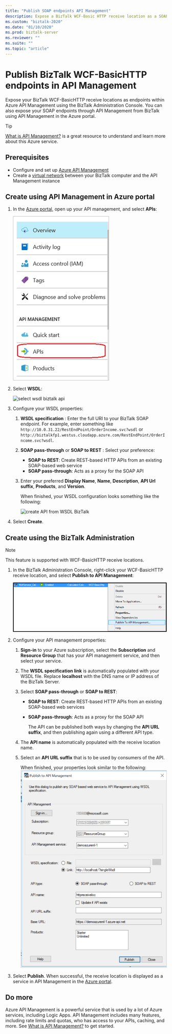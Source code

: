 ```yaml
---
title: "Publish SOAP endpoints API Management"
description: Expose a BizTalk WCF-Basic HTTP receive location as a SOAP endpoint within API management. You can do this using BizTalk Administration console, or paste your endpoint directly within API Management in the Azure portal.
ms.custom: "biztalk-2020"
ms.date: "01/10/2020"
ms.prod: biztalk-server
ms.reviewer: ""
ms.suite: ""
ms.topic: "article"
---
```


# Publish BizTalk WCF-BasicHTTP endpoints in API Management

Expose your BizTalk WCF-BasicHTTP receive locations as endpoints within Azure API Management using the BizTalk Administration Console. You can also expose your SOAP endpoints through API Management from BizTalk using API Management in the Azure portal.

> [!TIP]
> [What is API Management?](/azure/api-management/api-management-key-concepts) is a great resource to understand and learn more about this Azure service.

## Prerequisites

* Configure and set up [Azure API Management](/azure/api-management/api-management-get-started)
* Create a [virtual network](/azure/api-management/api-management-using-with-vnet) between your BizTalk computer and the API Management instance

## Create using API Management in Azure portal 

1. In the [Azure portal](https://portal.azure.com), open up your API management, and select **APIs**:

    ![select API for BizTalk](../core/media/select-api-for-biztalk.png)

2. Select **WSDL**:

    ![select wsdl biztalk api](../core/media/select-wsdl-biztalk-api.png)

3. Configure your WSDL properties: 

   1. **WSDL specification** : Enter the full URI to your BizTalk SOAP endpoint. For example, enter something like `http://10.0.31.22/RestEndPoint/OrderIncome.svc?wsdl` or `http://biztalkfp1.westus.cloudapp.azure.com/RestEndPoint/OrderIncome.svc?wsdl`.  

   2. **SOAP pass-through** or **SOAP to REST** : Select your preference: 
       * **SOAP to REST**: Create REST-based HTTP APIs from an existing SOAP-based web service
       * **SOAP pass-through**: Acts as a proxy for the SOAP API 

   3. Enter your preferred **Display Name**, **Name**, **Description**, **API Url suffix**, **Products**, and **Version**.

      When finished, your WSDL configuration looks something like the following: 

      ![create API from WSDL BizTalk](../core/media/create-api-from-wsdl-biztalk.png)

4. Select **Create**.

## Create using the BizTalk Administration

> [!NOTE] 
> This feature is supported with WCF-BasicHTTP receive locations. 

1. In the BizTalk Administration Console, right-click your WCF-BasicHTTP receive location, and select **Publish to API Management**:  

    ![publish menu option](../core/media/publish-to-api-management-option.png)
 
2. Configure your API management properties: 

   1. **Sign-in** to your Azure subscription, select the **Subscription** and **Resource Group** that has your API management service, and then select your service.

   2. The **WSDL specification link** is automatically populated with your WSDL file. Replace **localhost** with the DNS name or IP address of the BizTalk Server. 

   3. Select **SOAP pass-through** or **SOAP to REST**:  
      * **SOAP to REST**: Create REST-based HTTP APIs from an existing SOAP-based web services
      * **SOAP pass-through**: Acts as a proxy for the SOAP API 

        The API can be published both ways by changing the **API URL suffix**, and then publishing again using a different API type.

   4. The **API name** is automatically populated with the receive location name.

   5. Select an **API URL suffix** that is to be used by consumers of the API. 

      When finished, your properties look similar to the following:  
      ![publish to API window](../core/media/api-management-publish-window.png)

3. Select **Publish**. When successful, the receive location is displayed as a service in API Management in the [Azure portal](https://portal.azure.com). 

## Do more

Azure API Management is a powerful service that is used by a lot of Azure services, including Logic Apps. API Management includes many features, including rate limits and quotas, who has access to your APIs, caching, and more. See [What is API Management?](/azure/api-management/api-management-key-concepts) to get started.